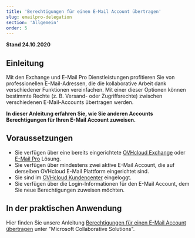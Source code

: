 ```yaml
---
title: 'Berechtigungen für einen E-Mail Account übertragen'
slug: emailpro-delegation
section: 'Allgemein'
order: 5
---
```


**Stand 24.10.2020**

## Einleitung

Mit den Exchange und E-Mail Pro Dienstleistungen profitieren Sie von professionellen E-Mail-Adressen, die die kollaborative Arbeit dank verschiedener Funktionen vereinfachen. Mit einer dieser Optionen können bestimmte Rechte (z. B. Versand- oder Zugriffsrechte) zwischen verschiedenen E-Mail-Accounts übertragen werden.

**In dieser Anleitung erfahren Sie, wie Sie anderen Accounts Berechtigungen für Ihren E-Mail Account zuweisen.**

## Voraussetzungen

- Sie verfügen über eine bereits eingerichtete [OVHcloud Exchange](https://www.ovhcloud.com/de/emails/hosted-exchange/) oder [E-Mail Pro](https://www.ovhcloud.com/de/emails/email-pro/) Lösung.
- Sie verfügen über mindestens zwei aktive E-Mail Account, die auf derselben OVHcloud E-Mail Plattform eingerichtet sind.
- Sie sind im [OVHcloud Kundencenter](https://www.ovh.com/auth/?action=gotomanager&from=https://www.ovh.de/&ovhSubsidiary=de) eingeloggt.
- Sie verfügen über die Login-Informationen für den E-Mail Account, dem Sie neue Berechtigungen zuweisen möchten.

## In der praktischen Anwendung

Hier finden Sie unsere Anleitung [Berechtigungen für einen E-Mail Account übertragen](https://docs.ovh.com/de/microsoft-collaborative-solutions/exchange_2013_send_as_versand_als/) unter "Microsoft Collaborative Solutions".